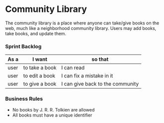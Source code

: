 # Community Library
The community library is a place where anyone can take/give books on the web, much like a neighborhood community library. Users may add books, take books, and update them.

### Sprint Backlog
|As a|I want|so that|
|----|------|-------|
|user|to take a book|I can read|
|user|to edit a book|I can fix a mistake in it|
|user|to give a book|I can give back to the community|

### Business Rules
- No books by J. R. R. Tolkien are allowed
- All books must have a unique identifier